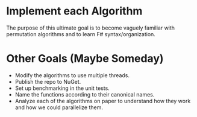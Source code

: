 
# Implement each Algorithm

The purpose of this ultimate goal is to become vaguely familiar with permutation algorithms and to learn F# syntax/organization.

# Other Goals (Maybe Someday)

* Modify the algorithms to use multiple threads. 
* Publish the repo to NuGet.
* Set up benchmarking in the unit tests.
* Name the functions according to their canonical names.
* Analyze each of the algorithms on paper to understand how they work and how we could parallelize them.
